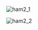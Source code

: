 ![ham2_1](https://github.com/praisephs/deployment-of-3-VMs-using-azure-storage-for-tfstate/assets/129758959/da8bef9e-b55d-4814-92b3-53dac832654e)


![ham2_2](https://github.com/praisephs/deployment-of-3-VMs-using-azure-storage-for-tfstate/assets/129758959/5e91ed83-38ed-4c0d-bc06-a10e6237d1cb)
